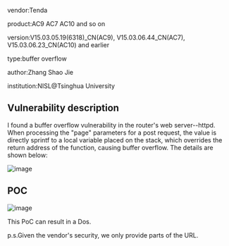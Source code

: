 vendor:Tenda


product:AC9 AC7 AC10 and so on

version:V15.03.05.19(6318)_CN(AC9), V15.03.06.44_CN(AC7), V15.03.06.23_CN(AC10) and earlier

type:buffer overflow

author:Zhang Shao Jie

institution:NISL@Tsinghua University


Vulnerability description
-------------------------
I found a buffer overflow vulnerability in the router's web server--httpd. When processing the "page" parameters for a post request, the value is directly sprintf to a local variable placed on the stack, which overrides the return address of the function, causing buffer overflow.
The details are shown below:

![image](https://github.com/zsjevilhex/iot/blob/master/route/tenda/tenda-06/image.png)


POC
-------------------------

![image](https://github.com/zsjevilhex/iot/blob/master/route/tenda/tenda-06/poc.jpeg)

This PoC can result in a Dos. 


p.s.Given the vendor's security, we only provide parts of the URL.
